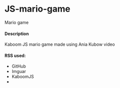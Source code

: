 # JS-mario-game
Mario game

<h4>Description</h4>
Kaboom JS mario game made using Ania Kubow video




<h4>RSS used:</h4>
<ul>
<li>GitHub</li>
<li>Imguar</li>
<li>KaboomJS</li>
<li></li>

</ul>